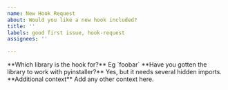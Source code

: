 ```yaml
---
name: New Hook Request
about: Would you like a new hook included?
title: ''
labels: good first issue, hook-request
assignees: ''

---
```


<!-- NO IMAGES --!>

**Which library is the hook for?**

Eg `foobar`

**Have you gotten the library to work with pyinstaller?**

Yes, but it needs several hidden imports.

**Additional context**

Add any other context here.
